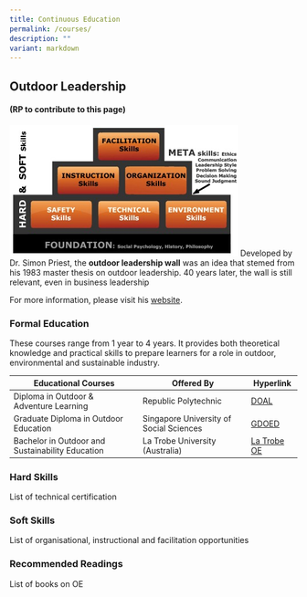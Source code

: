 ```yaml
---
title: Continuous Education
permalink: /courses/
description: ""
variant: markdown
---
```

## Outdoor Leadership 
#### (RP to contribute to this page)
![](/images/outdoor%20leadership%20wall.jfif)
Developed by Dr. Simon Priest, the **outdoor leadership wall** was an idea that stemed from his 1983 master thesis on outdoor leadership. 40 years later, the wall is still relevant, even in business leadership

For more information, please visit his [website](http://simonpriest.altervista.org/LM.html).
### Formal Education 
These courses range from 1 year  to 4 years. It provides both theoretical knowledge and practical skills to prepare learners for a role in outdoor, environmental and sustainable industry. 




| Educational Courses | Offered By | Hyperlink |
| -------- | -------- | -------- |
| Diploma in Outdoor & Adventure Learning     | Republic Polytechnic     |  [DOAL](https://www.rp.edu.sg/Shl/full-time-diplomas/Details/diploma-in-outdoor-and-adventure-learning)      |
| Graduate Diploma in Outdoor Education | Singapore University of Social Sciences | [GDOED](https://postgrad.com.sg/grad-diploma-outdoor-education-suss-nshd/) |
|Bachelor in Outdoor and Sustainability Education  |La Trobe University (Australia)|[La Trobe OE](https://www.latrobe.edu.au/courses/bachelor-of-outdoor-and-sustainability-education/outdoor-education#/overview?location=BE&studentType=int&year=2024)|


### Hard Skills
List of technical certification

### Soft Skills
List of organisational, instructional and facilitation opportunities

### Recommended Readings 
List of books on OE